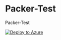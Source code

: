 # Packer-Test
Packer-Test

[![Deploy to Azure](https://azuredeploy.net/deploybutton.png)](https://azuredeploy.net)
